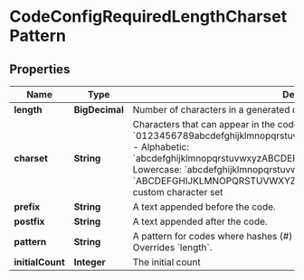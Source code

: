 

# CodeConfigRequiredLengthCharsetPattern


## Properties

| Name | Type | Description | Notes |
|------------ | ------------- | ------------- | -------------|
|**length** | **BigDecimal** | Number of characters in a generated code (excluding prefix and postfix). |  |
|**charset** | **String** | Characters that can appear in the code.    Examples:  - Alphanumeric: &#x60;0123456789abcdefghijklmnopqrstuvwxyzABCDEFGHIJKLMNOPQRSTUVWXYZ&#x60;  - Alphabetic: &#x60;abcdefghijklmnopqrstuvwxyzABCDEFGHIJKLMNOPQRSTUVWXYZ&#x60;  - Alphabetic Lowercase: &#x60;abcdefghijklmnopqrstuvwxyz&#x60;  - Alphabetic Uppercase: &#x60;ABCDEFGHIJKLMNOPQRSTUVWXYZ&#x60;  - Numbers: &#x60;0123456789&#x60;   - Custom: a custom character set |  |
|**prefix** | **String** | A text appended before the code. |  [optional] |
|**postfix** | **String** | A text appended after the code. |  [optional] |
|**pattern** | **String** | A pattern for codes where hashes (#) will be replaced with random characters. Overrides &#x60;length&#x60;. |  |
|**initialCount** | **Integer** | The initial count |  [optional] |



